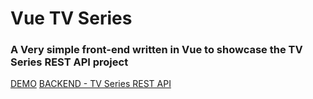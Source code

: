 # Vue TV Series
### A Very simple front-end written in Vue to showcase the TV Series REST API project

[DEMO](#)
[BACKEND - TV Series REST API](https://github.com/emiscode/tv-series-rest-api)
